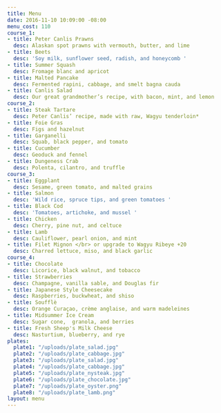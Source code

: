 ```yaml
---
title: Menu
date: 2016-11-10 10:09:00 -08:00
menu_cost: 110
course_1:
- title: Peter Canlis Prawns
  desc: Alaskan spot prawns with vermouth, butter, and lime
- title: Beets
  desc: 'Soy milk, sunflower seed, radish, and honeycomb '
- title: Summer Squash
  desc: Fromage blanc and apricot
- title: Malted Pancake
  desc: Fermented rapini, cabbage, and smelt bagna cauda
- title: Canlis Salad
  desc: Our great grandmother’s recipe, with bacon, mint, and lemon
course_2:
- title: Steak Tartare
  desc: Peter Canlis’ recipe, made with raw, Wagyu tenderloin*
- title: Foie Gras
  desc: Figs and hazelnut
- title: Garganelli
  desc: Squab, black pepper, and tomato
- title: Cucumber
  desc: Geoduck and fennel
- title: Dungeness Crab
  desc: Polenta, cilantro, and truffle
course_3:
- title: Eggplant
  desc: Sesame, green tomato, and malted grains
- title: Salmon
  desc: 'Wild rice, spruce tips, and green tomatoes '
- title: Black Cod
  desc: 'Tomatoes, artichoke, and mussel '
- title: Chicken
  desc: Cherry, pine nut, and celtuce
- title: Lamb
  desc: Cauliflower, pearl onion, and mint
- title: Filet Mignon </br> or upgrade to Wagyu Ribeye +20
  desc: Charred lettuce, miso, and black garlic
course_4:
- title: Chocolate
  desc: Licorice, black walnut, and tobacco
- title: Strawberries
  desc: Champagne, vanilla sable, and Douglas fir
- title: Japanese Style Cheesecake
  desc: Raspberries, buckwheat, and shiso
- title: Soufflè
  desc: Orange Curaçao, crème anglaise, and warm madeleines
- title: Midsummer Ice Cream
  desc: Sugar cone,  granola, and berries
- title: Fresh Sheep's Milk Cheese
  desc: Nasturtium, blueberry, and rye
plates:
  plate1: "/uploads/plate_salad.jpg"
  plate2: "/uploads/plate_cabbage.jpg"
  plate3: "/uploads/plate_salad.jpg"
  plate4: "/uploads/plate_cabbage.jpg"
  plate5: "/uploads/plate_nysteak.jpg"
  plate6: "/uploads/plate_chocolate.jpg"
  plate7: "/uploads/plate_oyster.png"
  plate8: "/uploads/plate_lamb.png"
layout: menu
---
```


